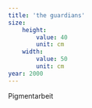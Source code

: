 ```yaml
---
title: 'the guardians'
size:
    height:
        value: 40
        unit: cm
    width:
        value: 50
        unit: cm
year: 2000
---
```


Pigmentarbeit
